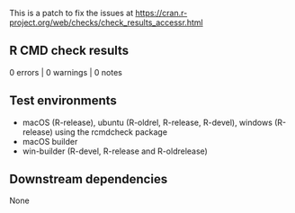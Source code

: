 This is a patch to fix the issues at https://cran.r-project.org/web/checks/check_results_accessr.html

## R CMD check results

0 errors | 0 warnings | 0 notes

## Test environments

- macOS (R-release), ubuntu (R-oldrel, R-release, R-devel), windows (R-release) using the rcmdcheck package
- macOS builder 
- win-builder (R-devel, R-release and R-oldrelease)

## Downstream dependencies

None
